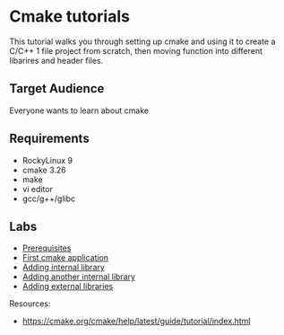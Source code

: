 # Cmake tutorials

This tutorial walks you through setting up cmake and using it to create a C/C++ 1 file project from scratch, then moving function into different libarires and header files.

## Target Audience

Everyone wants to learn about cmake

## Requirements

* RockyLinux 9
* cmake 3.26
* make
* vi editor
* gcc/g++/glibc

## Labs

* [Prerequisites](docs/0-prerequisites.md)
* [First cmake application](docs/01-First_cmake_application.md)
* [Adding internal library](docs/02-internal_lib1.md)
* [Adding another internal library](docs/03-internal_lib2.md)
* [Adding external libraries](docs/04-external_lib.md)

Resources:

- https://cmake.org/cmake/help/latest/guide/tutorial/index.html

